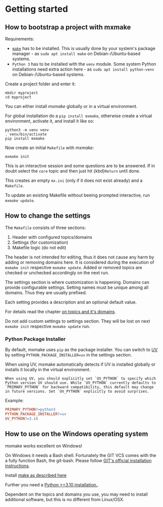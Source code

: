 # Getting started

## How to bootstrap a project with mxmake

Requirements:

- [`make`](https://www.gnu.org/software/make/) has to be installed.
  This is usually done by your system's package manager - as `sudo apt install make` on Debian-/Ubuntu-based systems.
- `Python 3` has to be installed with the `venv` module.
  Some system Python installations need extra action here - as `sudo apt install python-venv` on Debian-/Ubuntu-based systems.

Create a project folder and enter it:

```shell
mkdir myproject
cd myproject
```

You can either install *mxmake* globally or in a virtual environment.

For global installation do a `pip install mxmake`, otherwise create a virtual environment, activate it, and install it like so:

```shell
python3 -m venv venv
. venv/bin/activate
pip install mxmake
```

Now create an initial `Makefile` with *mxmake*:

```shell
mxmake init
```

This is an interactive session and some questions are to be answered.
If in doubt select the `core` topic and then just hit {kbd}`Return` until done.

This creates an empty `mx.ini` (only if it does not exist already) and a `Makefile`.

To update an existing Makefile without beeing prompted interactive, run `mxmake update`.

## How to change the settings

The `Makefile` consists of three sections:

1. Header with configured topics/domains
1. Settings (for customization)
1. Makefile logic (do not edit)

The header is not intended for editing, thus it does not cause any harm by adding or removing domains here.
It is considered during the execution of `mxmake init` respective `mxmake update`.
Added or removed topics are checked or unchecked accordingly on the next run.

The settings section is where customization is happening.
Domains can provide configurable settings.
Setting names must be unique among all domains.
Thus they are usually prefixed.

Each setting provides a description and an optional default value.

For details read the chapter [on topics and it's domains](topics-and-domains).

Do not add custom settings to settings section.
They will be lost on next `mxmake init` respective `mxmake update` run.

### Python Package Installer

By default, mxmake uses `pip` as the package installer. You can switch to [UV](https://docs.astral.sh/uv/) by setting `PYTHON_PACKAGE_INSTALLER=uv` in the settings section.

When using UV, mxmake automatically detects if UV is installed globally or installs it locally in the virtual environment.

```{note}
When using UV, you should explicitly set `UV_PYTHON` to specify which Python version UV should use. While `UV_PYTHON` currently defaults to `PRIMARY_PYTHON` for backward compatibility, this default may change in future versions. Set `UV_PYTHON` explicitly to avoid surprises.
```

Example:
```makefile
PRIMARY_PYTHON?=python3
PYTHON_PACKAGE_INSTALLER?=uv
UV_PYTHON?=3.14
```

## How to use on the Windows operating system

mxmake works excellent on Windows!

On Windows it needs a Bash shell.
Fortunately the GIT VCS comes with the a fully function Bash, the git-bash.
Please follow  [GIT's official installation instructions](https://git-scm.com/download/win).

Install [make as described here](https://gist.github.com/evanwill/0207876c3243bbb6863e65ec5dc3f058#make)

Further you need a [Python >=3.10 installation.](https://www.python.org/downloads/windows/).

Dependent on the topics and domains you use, you may need to install additional software, but this is no different from Linux/OSX.
